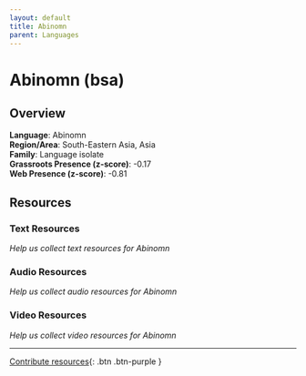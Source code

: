 ```yaml
---
layout: default
title: Abinomn
parent: Languages
---
```


# Abinomn (bsa)

## Overview

**Language**: Abinomn  
**Region/Area**: South-Eastern Asia, Asia  
**Family**: Language isolate  
**Grassroots Presence (z-score)**: -0.17  
**Web Presence (z-score)**: -0.81  

## Resources

### Text Resources
*Help us collect text resources for Abinomn*

### Audio Resources
*Help us collect audio resources for Abinomn*

### Video Resources
*Help us collect video resources for Abinomn*

---

[Contribute resources](https://forms.office.com/e/1SfLJx3u1r){: .btn .btn-purple }
